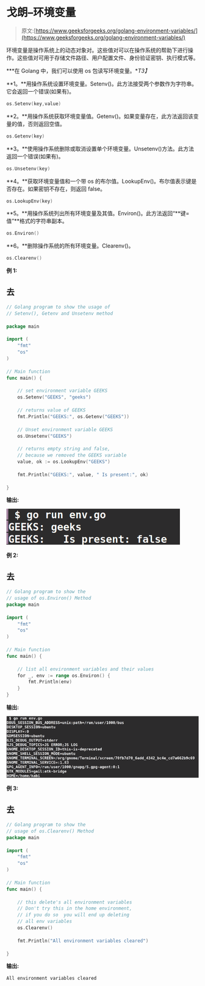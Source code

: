 # 戈朗–环境变量

> 原文:[https://www.geeksforgeeks.org/golang-environment-variables/](https://www.geeksforgeeks.org/golang-environment-variables/)

环境变量是操作系统上的动态对象对。这些值对可以在操作系统的帮助下进行操作。这些值对可用于存储文件路径、用户配置文件、身份验证密钥、执行模式等。

***在 Golang 中，我们可以使用 os 包读写环境变量。**T3】*

**1。**用操作系统设置环境变量。Setenv()。此方法接受两个参数作为字符串。它会返回一个错误(如果有)。

```go
os.Setenv(key,value)  
```

**2。**用操作系统获取环境变量值。Getenv()。如果变量存在，此方法返回该变量的值，否则返回空值。

```go
os.Getenv(key)
```

**3。**使用操作系统删除或取消设置单个环境变量。Unsetenv()方法。此方法返回一个错误(如果有)。

```go
os.Unsetenv(key)
```

**4。**获取环境变量值和一个带 os 的布尔值。LookupEnv()。布尔值表示键是否存在。如果密钥不存在，则返回 false。

```go
os.LookupEnv(key)
```

**5。**用操作系统列出所有环境变量及其值。Environ()。此方法返回“**键=值”**格式的字符串副本。

```go
os.Environ()
```

**6。**删除操作系统的所有环境变量。Clearenv()。

```go
os.Clearenv()
```

**例 1:**

## 去

```go
// Golang program to show the usage of
// Setenv(), Getenv and Unsetenv method

package main

import (
    "fmt"
    "os"
)

// Main function
func main() {

    // set environment variable GEEKS
    os.Setenv("GEEKS", "geeks")

    // returns value of GEEKS
    fmt.Println("GEEKS:", os.Getenv("GEEKS"))

    // Unset environment variable GEEKS
    os.Unsetenv("GEEKS")

    // returns empty string and false,
    // because we removed the GEEKS variable
    value, ok := os.LookupEnv("GEEKS")

    fmt.Println("GEEKS:", value, " Is present:", ok)

}
```

**输出:**

![](img/5e09ca5ba7990f889e1eba345d78cff8.png)

**例 2:**

## 去

```go
// Golang program to show the
// usage of os.Environ() Method
package main

import (
    "fmt"
    "os"
)

// Main function
func main() {

    // list all environment variables and their values
    for _, env := range os.Environ() {
        fmt.Println(env)
    }
}
```

**输出:**

![](img/52fb2e7ff136e5ba25d7738526ec1b00.png)

**例 3:**

## 去

```go
// Golang program to show the
// usage of os.Clearenv() Method
package main

import (
    "fmt"
    "os"
)

// Main function
func main() {

    // this delete's all environment variables
    // Don't try this in the home environment,
    // if you do so  you will end up deleting
    // all env variables
    os.Clearenv()

    fmt.Println("All environment variables cleared")

}
```

**输出:**

```go
All environment variables cleared
```